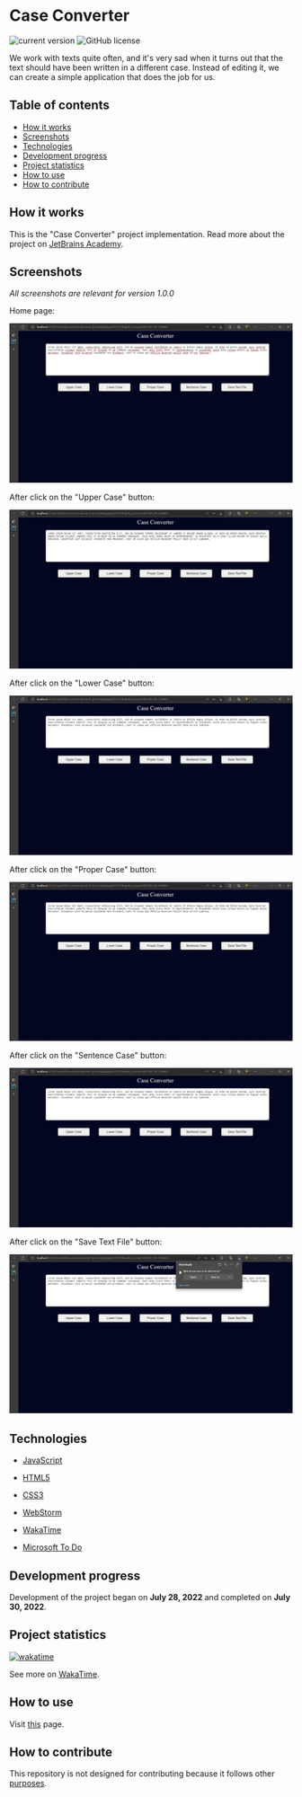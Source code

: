 # Case Converter

![current version](https://img.shields.io/badge/current_version-1.0.0-green)
![GitHub license](https://img.shields.io/github/license/VitasSalvantes/Case-Converter)

We work with texts quite often, and it's very sad when it turns out that the text should have been written in a
different case. Instead of editing it, we can create a simple application that does the job for us.

## Table of contents

- [How it works](#How-it-works)
- [Screenshots](#Screenshots)
- [Technologies](#Technologies)
- [Development progress](#Development-progress)
- [Project statistics](#Project-statistics)
- [How to use](#How-to-use)
- [How to contribute](#How-to-contribute)

## How it works

This is the "Case Converter" project implementation. Read more about the project
on [JetBrains Academy](https://hyperskill.org/projects/193).

## Screenshots

*All screenshots are relevant for version 1.0.0*

Home page:

![](/screenshots/home.png)

After click on the "Upper Case" button:

![](/screenshots/upper_case.png)

After click on the "Lower Case" button:

![](/screenshots/lower_case.png)

After click on the "Proper Case" button:

![](/screenshots/proper_case.png)

After click on the "Sentence Case" button:

![](/screenshots/sentence_case.png)

After click on the "Save Text File" button:

![](/screenshots/save_text_file.png)

## Technologies

- [JavaScript](https://developer.mozilla.org/en-US/docs/Web/JavaScript)

- [HTML5](https://developer.mozilla.org/en-US/docs/Web/HTML)

- [CSS3](https://developer.mozilla.org/en-US/docs/Web/CSS)

- [WebStorm](https://www.jetbrains.com/webstorm/)

- [WakaTime](https://wakatime.com/)

- [Microsoft To Do](https://todo.microsoft.com/tasks/)

## Development progress

Development of the project began on **July 28, 2022** and completed on **July 30, 2022**.

## Project statistics

[![wakatime](https://wakatime.com/badge/github/VitasSalvantes/Case-Converter.svg)](https://wakatime.com/badge/github/VitasSalvantes/Case-Converter)

See more
on [WakaTime](https://wakatime.com/@VitasSalvantes/projects/pjvpzyqaxz).

## How to use

Visit [this](https://vitassalvantes.github.io/Case-Converter/) page.

## How to contribute

This repository is not designed for contributing because it follows other [purposes](#how-it-works).
